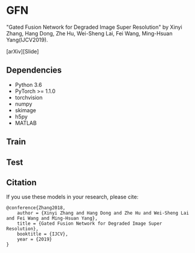 # GFN
"Gated Fusion Network for Degraded Image Super Resolution" by Xinyi Zhang, Hang Dong, Zhe Hu, Wei-Sheng Lai, Fei Wang, Ming-Hsuan Yang(IJCV2019).

[arXiv][Slide]

## Dependencies
* Python 3.6
* PyTorch >= 1.1.0
* torchvision
* numpy
* skimage
* h5py
* MATLAB
## Train
## Test

## Citation
If you use these models in your research, please cite:
```
@conference{Zhang2018,
	author = {Xinyi Zhang and Hang Dong and Zhe Hu and Wei-Sheng Lai and Fei Wang and Ming-Hsuan Yang},
	title = {Gated Fusion Network for Degraded Image Super Resolution},
	booktitle = {IJCV},
	year = {2019}
}
```
